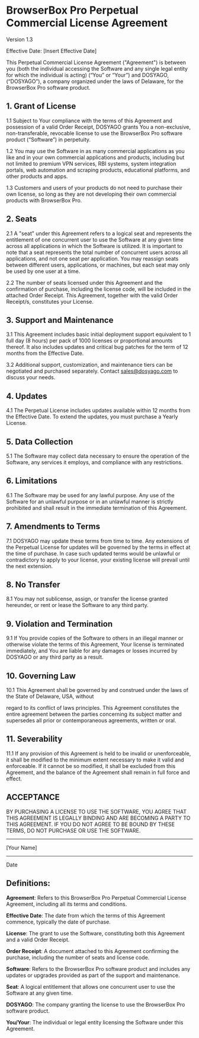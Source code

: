 # BrowserBox Pro Perpetual Commercial License Agreement

Version 1.3

Effective Date: [Insert Effective Date]

This Perpetual Commercial License Agreement ("Agreement") is between you (both the individual accessing the Software and any single legal entity for which the individual is acting) (“You” or “Your”) and DOSYAGO, (“DOSYAGO”), a company organized under the laws of Delaware, for the BrowserBox Pro software product.

## 1. Grant of License

1.1 Subject to Your compliance with the terms of this Agreement and possession of a valid Order Receipt, DOSYAGO grants You a non-exclusive, non-transferable, revocable license to use the BrowserBox Pro software product (“Software”) in perpetuity.

1.2 You may use the Software in as many commercial applications as you like and in your own commercial applications and products, including but not limited to premium VPN services, RBI systems, system integration portals, web automation and scraping products, educational platforms, and other products and apps.

1.3 Customers and users of your products do not need to purchase their own license, so long as they are not developing their own commercial products with BrowserBox Pro.

## 2. Seats

2.1 A "seat" under this Agreement refers to a logical seat and represents the entitlement of one concurrent user to use the Software at any given time across all applications in which the Software is utilized. It is important to note that a seat represents the total number of concurrent users across all applications, and not one seat per application. You may reassign seats between different users, applications, or machines, but each seat may only be used by one user at a time.

2.2 The number of seats licensed under this Agreement and the confirmation of purchase, including the license code, will be included in the attached Order Receipt. This Agreement, together with the valid Order Receipt/s, constitutes your License.

## 3. Support and Maintenance

3.1 This Agreement includes basic initial deployment support equivalent to 1 full day (8 hours) per pack of 1000 licenses or proportional amounts thereof. It also includes updates and critical bug patches for the term of 12 months from the Effective Date.

3.2 Additional support, customization, and maintenance tiers can be negotiated and purchased separately. Contact sales@dosyago.com to discuss your needs.

## 4. Updates

4.1 The Perpetual License includes updates available within 12 months from the Effective Date. To extend the updates, you must purchase a Yearly License. 

## 5. Data Collection

5.1 The Software may collect data necessary to ensure the operation of the Software, any services it employs, and compliance with any restrictions.

## 6. Limitations

6.1 The Software may be used for any lawful purpose. Any use of the Software for an unlawful purpose or in an unlawful manner is strictly prohibited and shall result in the immediate termination of this Agreement.

## 7. Amendments to Terms

7.1 DOSYAGO may update these terms from time to time. Any extensions of the Perpetual License for updates will be governed by the terms in effect at the time of purchase. In case such updated terms would be unlawful or contradictory to apply to your license, your existing license will prevail until the next extension.

## 8. No Transfer

8.1 You may not sublicense, assign, or transfer the license granted hereunder, or rent or lease the Software to any third party.

## 9. Violation and Termination

9.1 If You provide copies of the Software to others in an illegal manner or otherwise violate the terms of this Agreement, Your license is terminated immediately, and You are liable for any damages or losses incurred by DOSYAGO or any third party as a result.

## 10. Governing Law

10.1 This Agreement shall be governed by and construed under the laws of the State of Delaware, USA, without

 regard to its conflict of laws principles. This Agreement constitutes the entire agreement between the parties concerning its subject matter and supersedes all prior or contemporaneous agreements, written or oral.

## 11. Severability

11.1 If any provision of this Agreement is held to be invalid or unenforceable, it shall be modified to the minimum extent necessary to make it valid and enforceable. If it cannot be so modified, it shall be excluded from this Agreement, and the balance of the Agreement shall remain in full force and effect.

## ACCEPTANCE

BY PURCHASING A LICENSE TO USE THE SOFTWARE, YOU AGREE THAT THIS AGREEMENT IS LEGALLY BINDING AND ARE BECOMING A PARTY TO THIS AGREEMENT. IF YOU DO NOT AGREE TO BE BOUND BY THESE TERMS, DO NOT PURCHASE OR USE THE SOFTWARE.

______________________
[Your Name]

______________________
Date

## Definitions:

**Agreement**: Refers to this BrowserBox Pro Perpetual Commercial License Agreement, including all its terms and conditions.

**Effective Date**: The date from which the terms of this Agreement commence, typically the date of purchase.

**License**: The grant to use the Software, constituting both this Agreement and a valid Order Receipt.

**Order Receipt**: A document attached to this Agreement confirming the purchase, including the number of seats and license code.

**Software**: Refers to the BrowserBox Pro software product and includes any updates or upgrades provided as part of the support and maintenance.

**Seat**: A logical entitlement that allows one concurrent user to use the Software at any given time.

**DOSYAGO**: The company granting the license to use the BrowserBox Pro software product.

**You/Your**: The individual or legal entity licensing the Software under this Agreement.

